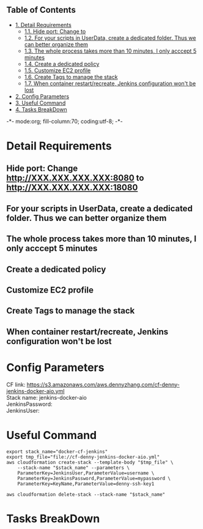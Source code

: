 <div id="table-of-contents">
<h2>Table of Contents</h2>
<div id="text-table-of-contents">
<ul>
<li><a href="#sec-1">1. Detail Requirements</a>
<ul>
<li><a href="#sec-1-1">1.1. Hide port: Change to </a></li>
<li><a href="#sec-1-2">1.2. For your scripts in UserData, create a dedicated folder. Thus we can better organize them</a></li>
<li><a href="#sec-1-3">1.3. The whole process takes more than 10 minutes, I only acccept 5 minutes</a></li>
<li><a href="#sec-1-4">1.4. Create a dedicated policy</a></li>
<li><a href="#sec-1-5">1.5. Customize EC2 profile</a></li>
<li><a href="#sec-1-6">1.6. Create Tags to manage the stack</a></li>
<li><a href="#sec-1-7">1.7. When container restart/recreate, Jenkins configuration won't be lost</a></li>
</ul>
</li>
<li><a href="#sec-2">2. Config Parameters</a></li>
<li><a href="#sec-3">3. Useful Command</a></li>
<li><a href="#sec-4">4. Tasks BreakDown</a></li>
</ul>
</div>
</div>

-\*- mode:org; fill-column:70; coding:utf-8; -\*-  

# Detail Requirements<a id="sec-1" name="sec-1"></a>

## Hide port: Change <http://XXX.XXX.XXX.XXX:8080> to <http://XXX.XXX.XXX.XXX:18080><a id="sec-1-1" name="sec-1-1"></a>

## For your scripts in UserData, create a dedicated folder. Thus we can better organize them<a id="sec-1-2" name="sec-1-2"></a>

## The whole process takes more than 10 minutes, I only acccept 5 minutes<a id="sec-1-3" name="sec-1-3"></a>

## Create a dedicated policy<a id="sec-1-4" name="sec-1-4"></a>

## Customize EC2 profile<a id="sec-1-5" name="sec-1-5"></a>

## Create Tags to manage the stack<a id="sec-1-6" name="sec-1-6"></a>

## When container restart/recreate, Jenkins configuration won't be lost<a id="sec-1-7" name="sec-1-7"></a>

# Config Parameters<a id="sec-2" name="sec-2"></a>

CF link: <https://s3.amazonaws.com/aws.dennyzhang.com/cf-denny-jenkins-docker-aio.yml>  
Stack name: jenkins-docker-aio  
JenkinsPassword:  
JenkinsUser:  

# Useful Command<a id="sec-3" name="sec-3"></a>

    export stack_name="docker-cf-jenkins"
    export tmp_file="file://cf-denny-jenkins-docker-aio.yml"
    aws cloudformation create-stack --template-body "$tmp_file" \
        --stack-name "$stack_name" --parameters \
        ParameterKey=JenkinsUser,ParameterValue=username \
        ParameterKey=JenkinsPassword,ParameterValue=mypassword \
        ParameterKey=KeyName,ParameterValue=denny-ssh-key1
    
    aws cloudformation delete-stack --stack-name "$stack_name"

# Tasks BreakDown<a id="sec-4" name="sec-4"></a>
